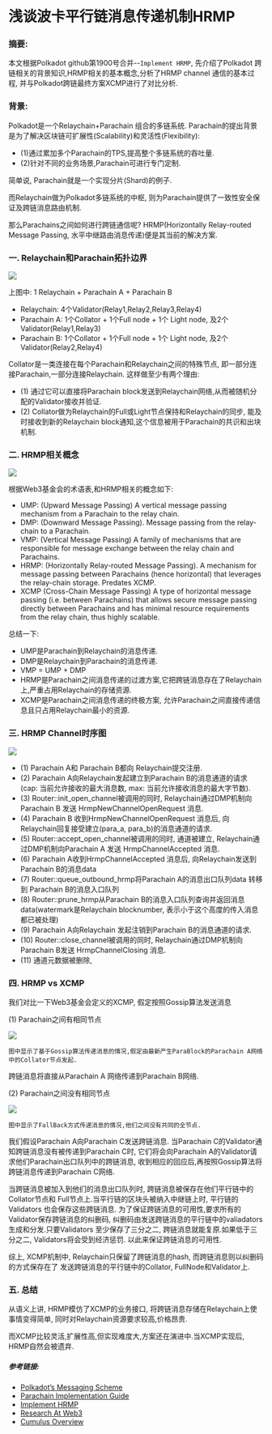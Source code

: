 
# 浅谈波卡平行链消息传递机制HRMP

### 摘要:
本文根据Polkadot github第1900号合并--`Implement HRMP`, 
先介绍了Polkadot 跨链相关的背景知识,HRMP相关的基本概念,分析了HRMP channel
通信的基本过程, 并与Polkadot跨链最终方案XCMP进行了对比分析.

### 背景:
Polkadot是一个Relaychain+Parachain 组合的多链系统.
Parachain的提出背景是为了解决区块链可扩展性(Scalability)和灵活性(Flexibility):
- (1)通过累加多个Parachain的TPS,提高整个多链系统的吞吐量.
- (2)针对不同的业务场景,Parachain可进行专门定制.

简单说, Parachain就是一个实现分片(Shard)的例子.

而Relaychain做为Polkadot多链系统的中枢, 则为Parachain提供了一致性安全保证及跨链消息路由机制.

那么Parachains之间如何进行跨链通信呢? 
HRMP(Horizontally Relay-routed Message Passing, 水平中继路由消息传递)便是其当前的解决方案.

### 一. Relaychain和Parachain拓扑边界

![](./res/polkadot.png)

上图中: 1 Relaychain + Parachain A + Parachain B

- Relaychain: 4个Validator(Relay1,Relay2,Relay3,Relay4)
- Parachain A: 1个Collator + 1个Full node + 1个 Light node, 及2个 Validator(Relay1,Relay3)
- Parachain B: 1个Collator + 1个Full node + 1个 Light node, 及2个 Validator(Relay2,Relay4)

Collator是一类连接在每个Parachain和Relaychain之间的特殊节点, 即一部分连接Parachain,一部分连接Relaychain.
这样做至少有两个理由:
- (1) 通过它可以直接将Parachain block发送到Relaychain网络,从而被随机分配的Validator接收并验证. 
- (2) Collator做为Relaychain的Full或Light节点保持和Relaychain的同步,
能及时接收到新的Relaychain block通知,这个信息被用于Parachain的共识和出块机制.

### 二. HRMP相关概念

![](./res/message.png)

根据Web3基金会的术语表,和HRMP相关的概念如下:
- UMP: (Upward Message Passing) A vertical message passing mechanism from a Parachain to the relay chain.
- DMP: (Downward Message Passing). Message passing from the relay-chain to a Parachain.
- VMP: (Vertical Message Passing) A family of mechanisms that are responsible for message exchange between the relay chain and Parachains.
- HRMP: (Horizontally Relay-routed Message Passing). A mechanism for message passing between Parachains (hence horizontal) that leverages the relay-chain storage. Predates XCMP.
- XCMP (Cross-Chain Message Passing) A type of horizontal message passing (i.e. between Parachains) that allows secure message passing directly between Parachains and has minimal resource requirements from the relay chain, thus highly scalable.

总结一下:
- UMP是Parachain到Relaychain的消息传递.
- DMP是Relaychain到Parachain的消息传递.
- VMP = UMP + DMP
- HRMP是Parachain之间消息传递的过渡方案,它把跨链消息存在了Relaychain上,严重占用Relaychain的存储资源.
- XCMP是Parachain之间消息传递的终极方案, 允许Parachain之间直接传递信息且只占用Relaychain最小的资源.

### 三. HRMP Channel时序图
            
![](./res/hrmp.png)

+ (1) Parachain A和 Parachain B都向 Relaychain提交注册.
+ (2) Parachain A向Relaychain发起建立到Parachain B的消息通道的请求(cap: 当前允许接收的最大消息数, max: 当前允许接收消息的最大字节数).
+ (3) Router::init_open_channel被调用的同时, Relaychain通过DMP机制向Parachain B 发送
HrmpNewChannelOpenRequest 消息.
+ (4) Parachain B 收到HrmpNewChannelOpenRequest 消息后, 向Relaychain回复接受建立(para_a, para_b)的消息通道的请求.
+ (5) Router::accept_open_channel被调用的同时, 通道被建立, Relaychain通过DMP机制向Parachain A 发送
HrmpChannelAccepted 消息.
+ (6) Parachain A收到HrmpChannelAccepted 消息后, 向Relaychain发送到Parachain B的消息data
+ (7) Router::queue_outbound_hrmp将Parachain A的消息出口队列data 转移到 Parachain B的消息入口队列
+ (8) Router::prune_hrmp从Parachain B的消息入口队列查询并返回消息data(watermark是Relaychain blocknumber, 表示小于这个高度的传入消息都已被处理)
+ (9) Parachain A向Relaychain 发起注销到Parachain B的消息通道的请求.
+ (10) Router::close_channel被调用的同时, Relaychain通过DMP机制向Parachain B发送
HrmpChannelClosing 消息.    
+ (11)  通道元数据被删除,

### 四. HRMP vs XCMP
我们对比一下Web3基金会定义的XCMP, 假定按照Gossip算法发送消息

(1) Parachain之间有相同节点

![](./res/xcmp1.png)

`图中显示了基于Gossip算法传递消息的情况,假定由最新产生ParaBlock的Parachain A网络中的Collator节点发起.`

跨链消息将直接从Parachain A 网络传递到Parachain B网络.
 
(2) Parachain之间没有相同节点

![](./res/xcmp2.png)

`图中显示了FallBack方式传递消息的情况,他们之间没有共同的全节点.`

我们假设Parachain A向Parachain C发送跨链消息. 
当Parachain C的Validator通知跨链消息没有被传递到Parachain C时, 
它们将会向Parachain A的Validator请求他们Parachain出口队列中的跨链消息, 
收到相应的回应后,再按照Gossip算法将跨链消息传递到Parachain C网络.

当跨链消息被加入到他们的消息出口队列时, 跨链消息被保存在他们平行链中的Collator节点和
Full节点上.当平行链的区块头被纳入中继链上时, 平行链的Validators 也会保存这些跨链消息.
为了保证跨链消息的可用性,要求所有的Validator保存跨链消息的纠删码,
纠删码由发送跨链消息的平行链中的valiadators 生成和分发.只要Validators 
至少保存了三分之二, 跨链消息就能复原.如果低于三分之二, Validators将会受到经济惩罚.
以此来保证跨链消息的可用性.

综上, XCMP机制中, Relaychain只保留了跨链消息的hash, 而跨链消息则以纠删码的方式保存在了
发送跨链消息的平行链中的Collator, FullNode和Validator上.

### 五. 总结

从语义上讲, HRMP模仿了XCMP的业务接口, 将跨链消息存储在Relaychain上使事情变得简单, 
同时对Relaychain资源要求较高,价格昂贵.

而XCMP比较灵活,扩展性高,但实现难度大,方案还在演进中.当XCMP实现后, HRMP自然会被遗弃.


##### 参考链接:

- [Polkadot’s Messaging Scheme](https://medium.com/web3foundation/polkadots-messaging-scheme-b1ec560908b7)
- [Parachain Implementation Guide](https://w3f.github.io/Parachain-implementers-guide/glossary.html)
- [Implement HRMP](https://github.com/paritytech/polkadot/pull/1900)
- [Research At Web3](https://research.web3.foundation/en/latest/polkadot/XCMP/index.html)
- [Cumulus Overview](https://github.com/paritytech/cumulus/blob/master/docs/overview.md)
